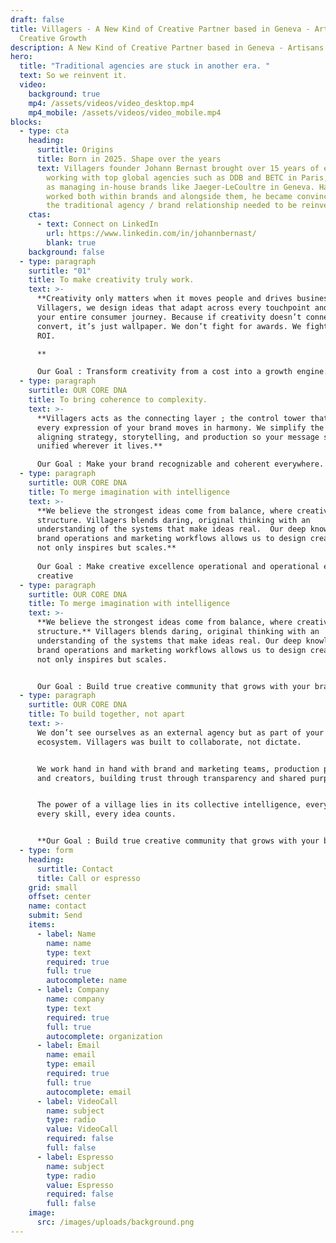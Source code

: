```yaml
---
draft: false
title: Villagers - A New Kind of Creative Partner based in Geneva - Artisans of
  Creative Growth
description: A New Kind of Creative Partner based in Geneva - Artisans of Creative Growth
hero:
  title: "Traditional agencies are stuck in another era. "
  text: So we reinvent it.
  video:
    background: true
    mp4: /assets/videos/video_desktop.mp4
    mp4_mobile: /assets/videos/video_mobile.mp4
blocks:
  - type: cta
    heading:
      surtitle: Origins
      title: Born in 2025. Shape over the years
      text: Villagers founder Johann Bernast brought over 15 years of experience
        working with top global agencies such as DDB and BETC in Paris, as well
        as managing in-house brands like Jaeger-LeCoultre in Geneva. Having
        worked both within brands and alongside them, he became convinced that
        the traditional agency / brand relationship needed to be reinvented.
    ctas:
      - text: Connect on LinkedIn
        url: https://www.linkedin.com/in/johannbernast/
        blank: true
    background: false
  - type: paragraph
    surtitle: "01"
    title: To make creativity truly work.
    text: >-
      **Creativity only matters when it moves people and drives business. At
      Villagers, we design ideas that adapt across every touchpoint and feed
      your entire consumer journey. Because if creativity doesn’t connect and
      convert, it’s just wallpaper. We don’t fight for awards. We fight for
      ROI.  

      **  

      Our Goal : Transform creativity from a cost into a growth engine.
  - type: paragraph
    surtitle: OUR CORE DNA
    title: To bring coherence to complexity.
    text: >-
      **Villagers acts as the connecting layer ; the control tower that ensures
      every expression of your brand moves in harmony. We simplify the complex,
      aligning strategy, storytelling, and production so your message stays
      unified wherever it lives.**  

      Our Goal : Make your brand recognizable and coherent everywhere.
  - type: paragraph
    surtitle: OUR CORE DNA
    title: To merge imagination with intelligence
    text: >-
      **We believe the strongest ideas come from balance, where creativity meets
      structure. Villagers blends daring, original thinking with an
      understanding of the systems that make ideas real.  Our deep knowledge of
      brand operations and marketing workflows allows us to design creative that
      not only inspires but scales.**   
        
      Our Goal : Make creative excellence operational and operational excellence
      creative
  - type: paragraph
    surtitle: OUR CORE DNA
    title: To merge imagination with intelligence
    text: >-
      **We believe the strongest ideas come from balance, where creativity meets
      structure.** Villagers blends daring, original thinking with an
      understanding of the systems that make ideas real. Our deep knowledge of
      brand operations and marketing workflows allows us to design creative that
      not only inspires but scales.


      Our Goal : Build true creative community that grows with your brand.
  - type: paragraph
    surtitle: OUR CORE DNA
    title: To build together, not apart
    text: >-
      We don’t see ourselves as an external agency but as part of your
      ecosystem. Villagers was built to collaborate, not dictate.


      We work hand in hand with brand and marketing teams, production partners,
      and creators, building trust through transparency and shared purpose. 


      The power of a village lies in its collective intelligence, every voice,
      every skill, every idea counts.


      **Our Goal : Build true creative community that grows with your brand.**
  - type: form
    heading:
      surtitle: Contact
      title: Call or espresso
    grid: small
    offset: center
    name: contact
    submit: Send
    items:
      - label: Name
        name: name
        type: text
        required: true
        full: true
        autocomplete: name
      - label: Company
        name: company
        type: text
        required: true
        full: true
        autocomplete: organization
      - label: Email
        name: email
        type: email
        required: true
        full: true
        autocomplete: email
      - label: VideoCall
        name: subject
        type: radio
        value: VideoCall
        required: false
        full: false
      - label: Espresso
        name: subject
        type: radio
        value: Espresso
        required: false
        full: false
    image:
      src: /images/uploads/background.png
---
```

